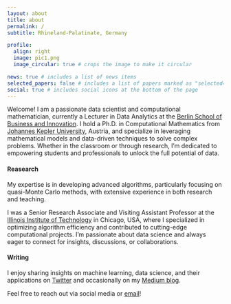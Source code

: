 ```yaml
---
layout: about
title: about
permalink: /
subtitle: Rhineland-Palatinate, Germany

profile:
  align: right
  image: pic1.png
  image_circular: true # crops the image to make it circular

news: true # includes a list of news items
selected_papers: false # includes a list of papers marked as "selected={true}"
social: true # includes social icons at the bottom of the page
---
```


Welcome! I am a passionate data scientist and computational mathematician, currently a Lecturer in Data Analytics at the [Berlin School of Business and Innovation](https://www.berlinsbi.com/). I hold a Ph.D. in Computational Mathematics from [Johannes Kepler University](https://www.jku.at), Austria, and specialize in leveraging mathematical models and data-driven techniques to solve complex problems. Whether in the classroom or through research, I’m dedicated to empowering students and professionals to unlock the full potential of data.

#### Reasearch
My expertise is in developing advanced algorithms, particularly focusing on quasi-Monte Carlo methods, with extensive experience in both research and teaching.

I was a Senior Research Associate and Visiting Assistant Professor at the [Illinois Institute of Technology](https://www.iit.edu) in Chicago, USA,  where I specialized in optimizing algorithm efficiency and contributed to cutting-edge computational projects. I’m passionate about data science and always eager to connect for insights, discussions, or collaborations.

#### Writing
I enjoy sharing insights on machine learning, data science, and their applications on [Twitter](https://x.com/kachi_ann) and occasionally on my [Medium blog](https://medium.com/@kachiann).

Feel free to reach out via social media or [email](mailto:kachiann12@gmail.com)!

